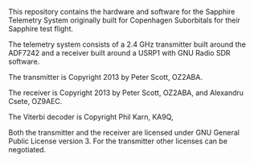 This repository contains the hardware and software for the Sapphire Telemetry System originally built for Copenhagen Suborbitals for their Sapphire test flight.

The telemetry system consists of a 2.4 GHz transmitter built around the ADF7242 and a receiver built around a USRP1 with GNU Radio SDR software.

The transmitter is Copyright 2013 by Peter Scott, OZ2ABA.

The receiver is Copyright 2013 by Peter Scott, OZ2ABA, and Alexandru Csete, OZ9AEC.

The Viterbi decoder is Copyright Phil Karn, KA9Q,

Both the transmitter and the receiver are licensed under GNU General Public License version 3. For the transmitter other licenses can be negotiated.
